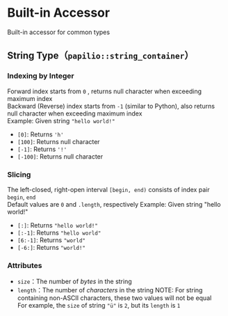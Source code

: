 # Built-in Accessor
Built-in accessor for common types

## String Type（`papilio::string_container`）
### Indexing by Integer
Forward index starts from `0` , returns null character when exceeding maximum index  
Backward (Reverse) index starts from `-1` (similar to Python), also returns null character when exceeding maximum index  
Example: Given string  `"hello world!"`

- `[0]`: Returns  `'h'`
- `[100]`: Returns null character
- `[-1]`: Returns `'!'`
- `[-100]`: Returns null character

### Slicing
The left-closed, right-open interval `[begin, end)` consists of index pair `begin`, `end`  
Default values are `0` and `.length`, respectively
Example: Given string "hello world!"
- `[:]`: Returns `"hello world!"`
-  `[:-1]`: Returns `"hello world"`
-  `[6:-1]`: Returns `"world"`
-  `[-6:]`: Returns `"world!"`

### Attributes
- `size`：The number of *bytes* in the string
- `length`：The number of *characters* in the string
NOTE: For string containing non-ASCII characters, these two values will not be equal  
For example, the `size` of string `"ü"` is `2`, but its `length` is `1`
